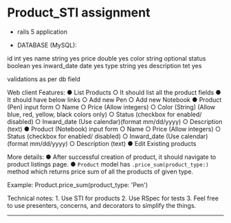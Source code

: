 # Product_STI assignment

- rails 5 application

- DATABASE (MySQL):

id 						int						yes
name 					string 				yes
price 				double				yes
color					string 				optional
status				boolean				yes
inward_date		date 					yes
type					string				yes
description		tet						yes


validations as per db field

Web client Features:
	● List Products
		○ It should list all the product fields
	● It should have below links
		○ Add new Pen
		○ Add new Notebook
	● Product (Pen) input form
		○ Name
		○ Price (Allow integers)
		○ Color (String) (Allow blue, red, yellow, black colors only)
		○ Status (checkbox for enabled/ disabled)
		○ Inward_date (Use calendar)(format mm/dd/yyyy)
		○ Description (text)
	● Product (Notebook) input form
		○ Name
		○ Price (Allow integers)
		○ Status (checkbox for enabled/ disabled)
		○ Inward_date (Use calendar)(format mm/dd/yyyy)
		○ Description (text)
	● Edit Existing products

More details:
	● After successful creation of product, it should navigate to product listings page.
	● `Product` model has `.price_sum(product_type:)` method which returns price sum of all
			the products of given type.

Example:
		Product.price_sum(product_type: 'Pen')

Technical notes:
		1. Use STI for products
		2. Use RSpec for tests
		3. Feel free to use presenters, concerns, and decorators to simplify the things.

-----------------------------------------------------------------------------------------------
